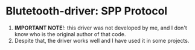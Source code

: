 # Blutetooth-driver: SPP Protocol
1. <b>IMPORTANT NOTE</b>!: this driver was not developed by me, and I don't know who is the original author of that code.
2. Despite that, the driver works well and I have used it in some projects.
